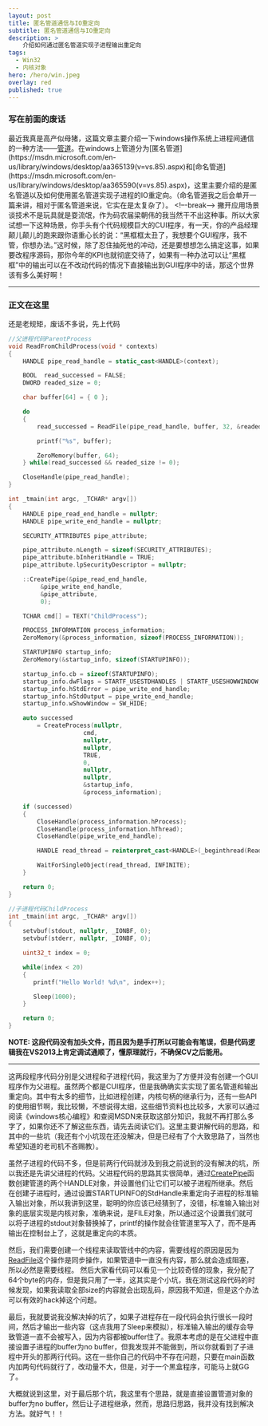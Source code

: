 ```yaml
---
layout: post
title: 匿名管道通信与IO重定向
subtitle: 匿名管道通信与IO重定向
description: >
    介绍如何通过匿名管道实现子进程输出重定向
tags: 
  - Win32
  - 内核对象 
hero: /hero/win.jpeg
overlay: red
published: true
---
```


### 写在前面的废话
最近我真是高产似母猪，这篇文章主要介绍一下windows操作系统上进程间通信的一种方法——[管道](https://msdn.microsoft.com/en-us/library/windows/desktop/aa365780(v=vs.85).aspx)。在windows上管道分为[匿名管道](https://msdn.microsoft.com/en-us/library/windows/desktop/aa365139(v=vs.85).aspx)和[命名管道](https://msdn.microsoft.com/en-us/library/windows/desktop/aa365590(v=vs.85).aspx)，这里主要介绍的是匿名管道以及如何使用匿名管道实现子进程的IO重定向。（命名管道我之后会单开一篇来讲，相对于匿名管道来说，它实在是太复杂了）。
<!–-break-–>
撇开应用场景谈技术不是玩具就是耍流氓，作为码农届梁朝伟的我当然干不出这种事。所以大家试想一下这种场景，你手头有个代码规模巨大的CUI程序，有一天，你的产品经理颠儿颠儿的跑来跟你语重心长的说：“黑框框太丑了，我想要个GUI程序，我不管，你想办法。”这时候，除了忍住抽死他的冲动，还是要想想怎么搞定这事，如果要改程序源码，那你今年的KPI也就彻底交待了，如果有一种办法可以让“黑框框”中的输出可以在不改动代码的情况下直接输出到GUI程序中的话，那这个世界该有多么美好啊！

------------------------------------------------

### 正文在这里
还是老规矩，废话不多说，先上代码

```cpp
//父进程代码ParentProcess
void ReadFromChildProcess(void * contexts)
{
    HANDLE pipe_read_handle = static_cast<HANDLE>(context);

    BOOL  read_successed = FALSE;
    DWORD readed_size = 0;

    char buffer[64] = { 0 };

    do 
    {
        read_successed = ReadFile(pipe_read_handle, buffer, 32, &readed_size, nullptr);

        printf("%s", buffer);

        ZeroMemory(buffer, 64);
    } while(read_successed && readed_size != 0);

    CloseHandle(pipe_read_handle);
}

int _tmain(int argc, _TCHAR* argv[])
{
    HANDLE pipe_read_end_handle = nullptr;
    HANDLE pipe_write_end_handle = nullptr;

    SECURITY_ATTRIBUTES pipe_attribute;

    pipe_attribute.nLength = sizeof(SECURITY_ATTRIBUTES);
    pipe_attribute.bInheritHandle = TRUE;
    pipe_attribute.lpSecurityDescriptor = nullptr;

    ::CreatePipe(&pipe_read_end_handle,
         &pipe_write_end_handle,
         &pipe_attribute,
         0);

    TCHAR cmd[] = TEXT("ChildProcess");

    PROCESS_INFORMATION process_information;
    ZeroMemory(&process_information, sizeof(PROCESS_INFORMATION));

    STARTUPINFO startup_info;
    ZeroMemory(&startup_info, sizeof(STARTUPINFO));

    startup_info.cb = sizeof(STARTUPINFO);
    startup_info.dwFlags = STARTF_USESTDHANDLES | STARTF_USESHOWWINDOW;
    startup_info.hStdError = pipe_write_end_handle;
    startup_info.hStdOutput = pipe_write_end_handle;
    startup_info.wShowWindow = SW_HIDE;

    auto successed 
        = CreateProcess(nullptr,
                     cmd,
                     nullptr, 
                     nullptr, 
                     TRUE, 
                     0, 
                     nullptr, 
                     nullptr, 
                     &startup_info, 
                     &process_information);

    if (successed) 
    {
        CloseHandle(process_information.hProcess);
        CloseHandle(process_information.hThread);
        CloseHandle(pipe_write_end_handle);

        HANDLE read_thread = reinterpret_cast<HANDLE>(_beginthread(ReadFromChildProcess, 0, pipe_read_end_handle));

        WaitForSingleObject(read_thread, INFINITE);
    }

    return 0;
}
```

```cpp
//子进程代码ChildProcess
int _tmain(int argc, _TCHAR* argv[])
{
    setvbuf(stdout, nullptr, _IONBF, 0);
    setvbuf(stderr, nullptr, _IONBF, 0);

    uint32_t index = 0;

    while(index < 20)
    {
       printf("Hello World! %d\n", index++);

       Sleep(1000);
    }

    return 0;
}
```

**NOTE: 这段代码没有加头文件，而且因为是手打所以可能会有笔误，但是代码逻辑我在VS2013上肯定调试通顺了，懂原理就行，不确保CV之后能用。**

------------------------------

这两段程序代码分别是父进程和子进程代码，我这里为了方便并没有创建一个GUI程序作为父进程。虽然两个都是CUI程序，但是我确确实实实现了匿名管道和输出重定向。其中有太多的细节，比如进程创建，内核句柄的继承行为，还有一些API的使用细节啊，我比较懒，不想说得太细，这些细节资料也比较多，大家可以通过阅读《windows核心编程》和查阅MSDN来获取这部分知识，我就不再打那么多字了，如果你还不了解这些东西，请先去阅读它们。这里主要讲解代码的思路，和其中的一些坑（我还有个小坑现在还没解决，但是已经有了个大致思路了，当然也希望知道的老司机不吝赐教）。

虽然子进程的代码不多，但是前两行代码就涉及到我之前说到的没有解决的坑，所以我还是先讲父进程的代码。父进程代码的思路其实很简单，通过[CreatePipe](https://msdn.microsoft.com/en-us/library/windows/desktop/aa365152(v=vs.85).aspx)函数创建管道的两个HANDLE对象，并设置他们让它们可以被子进程所继承。然后在创建子进程时，通过设置STARTUPINFO的StdHandle来重定向子进程的标准输入输出对象，所以我讲到这里，聪明的你应该已经猜到了，没错，标准输入输出对象的底层实现是内核对象，准确来说，是FILE对象，所以通过这个设置我们就可以将子进程的stdout对象替换掉了，printf的操作就会往管道里写入了，而不是再输出在控制台上了，这就是重定向的本质。

然后，我们需要创建一个线程来读取管线中的内容，需要线程的原因是因为[ReadFile](https://msdn.microsoft.com/en-us/library/windows/desktop/aa365467(v=vs.85).aspx)这个操作是同步操作，如果管道中一直没有内容，那么就会造成阻塞，所以必然是需要线程。
然后大家看代码可以看见一个比较奇怪的现象，我分配了64个byte的内存，但是我只用了一半，这其实是个小坑，我在测试这段代码的时候发现，如果我读取全部size的内容就会出现乱码，原因我不知道，但是这个办法可以有效的hack掉这个问题。

最后，我就要说我没解决掉的坑了，如果子进程存在一段代码会执行很长一段时间，然后才输出一些内容（这点我用了Sleep来模拟），标准输入输出的缓存会导致管道一直不会被写入，因为内容都被buffer住了。我原本考虑的是在父进程中直接设置子进程的buffer为no buffer，但我发现并不能做到，所以你就看到了子进程中开头的那两行代码。这在一些你自己的代码中不存在问题，只要在main函数内加两句代码就行了，改动量不大，但是，对于一个黑盒程序，可能马上就GG了。

大概就说到这里，对于最后那个坑，我这里有个思路，就是直接设置管道对象的buffer为no buffer，然后让子进程继承，然而，思路归思路，我并没有找到解决方法。就好气！！